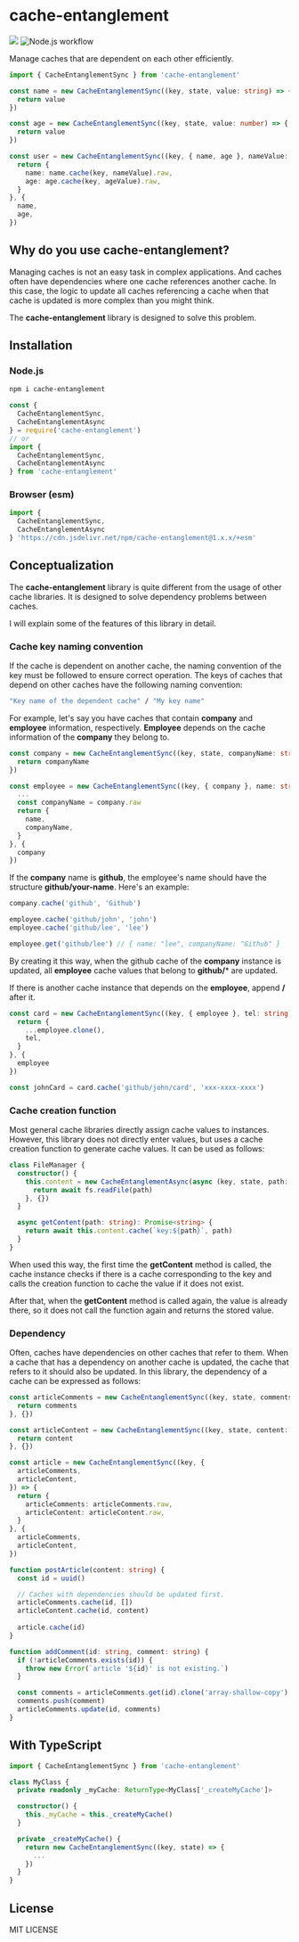 # cache-entanglement

[![](https://data.jsdelivr.com/v1/package/npm/cache-entanglement/badge)](https://www.jsdelivr.com/package/npm/cache-entanglement)
![Node.js workflow](https://github.com/izure1/cache-entanglement/actions/workflows/node.js.yml/badge.svg)

Manage caches that are dependent on each other efficiently.

```typescript
import { CacheEntanglementSync } from 'cache-entanglement'

const name = new CacheEntanglementSync((key, state, value: string) => {
  return value
})

const age = new CacheEntanglementSync((key, state, value: number) => {
  return value
})

const user = new CacheEntanglementSync((key, { name, age }, nameValue: string, ageValue: number) => {
  return {
    name: name.cache(key, nameValue).raw,
    age: age.cache(key, ageValue).raw,
  }
}, {
  name,
  age,
})
```

## Why do you use **cache-entanglement**?

Managing caches is not an easy task in complex applications. And caches often have dependencies where one cache references another cache. In this case, the logic to update all caches referencing a cache when that cache is updated is more complex than you might think.

The **cache-entanglement** library is designed to solve this problem.

## Installation

### Node.js

```bash
npm i cache-entanglement
```

```typescript
const {
  CacheEntanglementSync,
  CacheEntanglementAsync
} = require('cache-entanglement')
// or
import {
  CacheEntanglementSync,
  CacheEntanglementAsync
} from 'cache-entanglement'
```

### Browser (esm)

```typescript
import {
  CacheEntanglementSync,
  CacheEntanglementAsync
} 'https://cdn.jsdelivr.net/npm/cache-entanglement@1.x.x/+esm'
```

## Conceptualization

The **cache-entanglement** library is quite different from the usage of other cache libraries. It is designed to solve dependency problems between caches.

I will explain some of the features of this library in detail.

### Cache key naming convention

If the cache is dependent on another cache, the naming convention of the key must be followed to ensure correct operation.
The keys of caches that depend on other caches have the following naming convention:

```bash
"Key name of the dependent cache" / "My key name"
```

For example, let's say you have caches that contain **company** and **employee** information, respectively.
**Employee** depends on the cache information of the **company** they belong to.

```typescript
const company = new CacheEntanglementSync((key, state, companyName: string) => {
  return companyName
})

const employee = new CacheEntanglementSync((key, { company }, name: string) => {
  ...
  const companyName = company.raw
  return {
    name,
    companyName,
  }
}, {
  company
})
```

If the **company** name is **github**, the employee's name should have the structure **github/your-name**. Here's an example:

```typescript
company.cache('github', 'Github')

employee.cache('github/john', 'john')
employee.cache('github/lee', 'lee')

employee.get('github/lee') // { name: "lee", companyName: "Github" }
```

By creating it this way, when the github cache of the **company** instance is updated, all **employee** cache values that belong to **github/*** are updated.

If there is another cache instance that depends on the **employee**, append **/** after it.

```typescript
const card = new CacheEntanglementSync((key, { employee }, tel: string) => {
  return {
    ...employee.clone(),
    tel,
  }
}, {
  employee
})

const johnCard = card.cache('github/john/card', 'xxx-xxxx-xxxx')
```

### Cache creation function

Most general cache libraries directly assign cache values to instances. However, this library does not directly enter values, but uses a cache creation function to generate cache values. It can be used as follows:

```typescript
class FileManager {
  constructor() {
    this.content = new CacheEntanglementAsync(async (key, state, path: string) => {
      return await fs.readFile(path)
    }, {})
  }

  async getContent(path: string): Promise<string> {
    return await this.content.cache(`key:${path}`, path)
  }
}
```

When used this way, the first time the **getContent** method is called, the cache instance checks if there is a cache corresponding to the key and calls the creation function to cache the value if it does not exist.

After that, when the **getContent** method is called again, the value is already there, so it does not call the function again and returns the stored value.

### Dependency

Often, caches have dependencies on other caches that refer to them. When a cache that has a dependency on another cache is updated, the cache that refers to it should also be updated. In this library, the dependency of a cache can be expressed as follows:

```typescript
const articleComments = new CacheEntanglementSync((key, state, comments: string[]) => {
  return comments
}, {})

const articleContent = new CacheEntanglementSync((key, state, content: string) => {
  return content
}, {})

const article = new CacheEntanglementSync((key, {
  articleComments,
  articleContent,
}) => {
  return {
    articleComments: articleComments.raw,
    articleContent: articleContent.raw,
  }
}, {
  articleComments,
  articleContent,
})

function postArticle(content: string) {
  const id = uuid()

  // Caches with dependencies should be updated first.
  articleComments.cache(id, [])
  articleContent.cache(id, content)
  
  article.cache(id)
}

function addComment(id: string, comment: string) {
  if (!articleComments.exists(id)) {
    throw new Error(`article '${id}' is not existing.`)
  }

  const comments = articleComments.get(id).clone('array-shallow-copy')
  comments.push(comment)
  articleComments.update(id, comments)
}
```

## With TypeScript

```typescript
import { CacheEntanglementSync } from 'cache-entanglement'

class MyClass {
  private readonly _myCache: ReturnType<MyClass['_createMyCache']>

  constructor() {
    this._myCache = this._createMyCache()
  }

  private _createMyCache() {
    return new CacheEntanglementSync((key, state) => {
      ...
    })
  }
}
```

## License

MIT LICENSE
